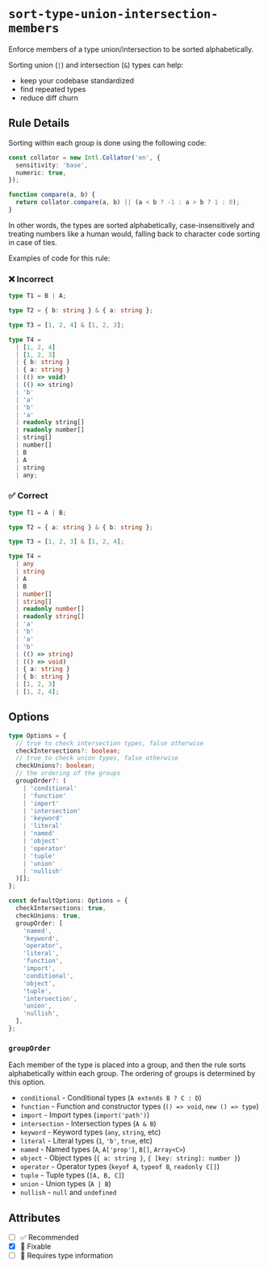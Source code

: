 # `sort-type-union-intersection-members`

Enforce members of a type union/intersection to be sorted alphabetically.

Sorting union (`|`) and intersection (`&`) types can help:

- keep your codebase standardized
- find repeated types
- reduce diff churn

## Rule Details

Sorting within each group is done using the following code:

```ts
const collator = new Intl.Collator('en', {
  sensitivity: 'base',
  numeric: true,
});

function compare(a, b) {
  return collator.compare(a, b) || (a < b ? -1 : a > b ? 1 : 0);
}
```

In other words, the types are sorted alphabetically, case-insensitively and treating numbers like a human would, falling back to character code sorting in case of ties.

Examples of code for this rule:

<!--tabs-->

### ❌ Incorrect

```ts
type T1 = B | A;

type T2 = { b: string } & { a: string };

type T3 = [1, 2, 4] & [1, 2, 3];

type T4 =
  | [1, 2, 4]
  | [1, 2, 3]
  | { b: string }
  | { a: string }
  | (() => void)
  | (() => string)
  | 'b'
  | 'a'
  | 'b'
  | 'a'
  | readonly string[]
  | readonly number[]
  | string[]
  | number[]
  | B
  | A
  | string
  | any;
```

### ✅ Correct

```ts
type T1 = A | B;

type T2 = { a: string } & { b: string };

type T3 = [1, 2, 3] & [1, 2, 4];

type T4 =
  | any
  | string
  | A
  | B
  | number[]
  | string[]
  | readonly number[]
  | readonly string[]
  | 'a'
  | 'b'
  | 'a'
  | 'b'
  | (() => string)
  | (() => void)
  | { a: string }
  | { b: string }
  | [1, 2, 3]
  | [1, 2, 4];
```

## Options

```ts
type Options = {
  // true to check intersection types, false otherwise
  checkIntersections?: boolean;
  // true to check union types, false otherwise
  checkUnions?: boolean;
  // the ordering of the groups
  groupOrder?: (
    | 'conditional'
    | 'function'
    | 'import'
    | 'intersection'
    | 'keyword'
    | 'literal'
    | 'named'
    | 'object'
    | 'operator'
    | 'tuple'
    | 'union'
    | 'nullish'
  )[];
};

const defaultOptions: Options = {
  checkIntersections: true,
  checkUnions: true,
  groupOrder: [
    'named',
    'keyword',
    'operator',
    'literal',
    'function',
    'import',
    'conditional',
    'object',
    'tuple',
    'intersection',
    'union',
    'nullish',
  ],
};
```

### `groupOrder`

Each member of the type is placed into a group, and then the rule sorts alphabetically within each group.
The ordering of groups is determined by this option.

- `conditional` - Conditional types (`A extends B ? C : D`)
- `function` - Function and constructor types (`() => void`, `new () => type`)
- `import` - Import types (`import('path')`)
- `intersection` - Intersection types (`A & B`)
- `keyword` - Keyword types (`any`, `string`, etc)
- `literal` - Literal types (`1`, `'b'`, `true`, etc)
- `named` - Named types (`A`, `A['prop']`, `B[]`, `Array<C>`)
- `object` - Object types (`{ a: string }`, `{ [key: string]: number }`)
- `operator` - Operator types (`keyof A`, `typeof B`, `readonly C[]`)
- `tuple` - Tuple types (`[A, B, C]`)
- `union` - Union types (`A | B`)
- `nullish` - `null` and `undefined`

## Attributes

- [ ] ✅ Recommended
- [x] 🔧 Fixable
- [ ] 💭 Requires type information
